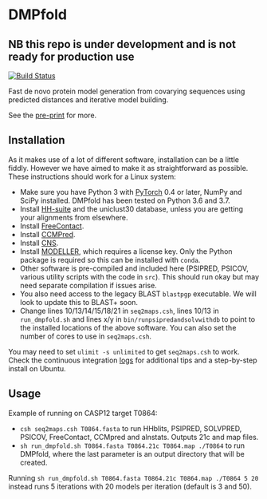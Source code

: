 # DMPfold

## NB this repo is under development and is not ready for production use

[![Build Status](https://travis-ci.org/psipred/DMPfold.svg?branch=master)](https://travis-ci.org/psipred/DMPfold)

Fast de novo protein model generation from covarying sequences using predicted distances and iterative model building.

See the [pre-print](https://arxiv.org/abs/1811.12355) for more.

## Installation

As it makes use of a lot of different software, installation can be a little fiddly.
However we have aimed to make it as straightforward as possible.
These instructions should work for a Linux system:
- Make sure you have Python 3 with [PyTorch](https://pytorch.org) 0.4 or later, NumPy and SciPy installed. DMPfold has been tested on Python 3.6 and 3.7.
- Install [HH-suite](https://github.com/soedinglab/hh-suite) and the uniclust30 database, unless you are getting your alignments from elsewhere.
- Install [FreeContact](https://rostlab.org/owiki/index.php/FreeContact).
- Install [CCMPred](https://github.com/soedinglab/CCMpred).
- Install [CNS](http://cns-online.org/v1.3).
- Install [MODELLER](https://salilab.org/modeller), which requires a license key. Only the Python package is required so this can be installed with `conda`.
- Other software is pre-compiled and included here (PSIPRED, PSICOV, various utility scripts with the code in `src`). This should run okay but may need separate compilation if issues arise.
- You also need access to the legacy BLAST `blastpgp` executable. We will look to update this to BLAST+ soon.
- Change lines 10/13/14/15/18/21 in `seq2maps.csh`, lines 10/13 in `run_dmpfold.sh` and lines x/y in `bin/runpsipredandsolvwithdb` to point to the installed locations of the above software. You can also set the number of cores to use in `seq2maps.csh`.

You may need to set `ulimit -s unlimited` to get `seq2maps.csh` to work.
Check the continuous integration [logs](https://travis-ci.org/psipred/DMPfold) for additional tips and a step-by-step install on Ubuntu.

## Usage

Example of running on CASP12 target T0864:

- `csh seq2maps.csh T0864.fasta` to run HHblits, PSIPRED, SOLVPRED, PSICOV, FreeContact, CCMpred and alnstats. Outputs 21c and map files.
- `sh run_dmpfold.sh T0864.fasta T0864.21c T0864.map ./T0864` to run DMPfold, where the last parameter is an output directory that will be created.

Running `sh run_dmpfold.sh T0864.fasta T0864.21c T0864.map ./T0864 5 20` instead runs 5 iterations with 20 models per iteration (default is 3 and 50).
